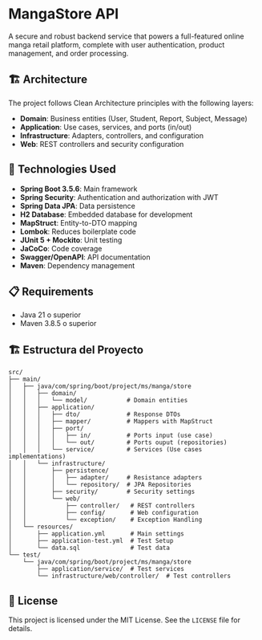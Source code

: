 # MangaStore API

A secure and robust backend service that powers a full-featured online manga retail platform, complete with user authentication, product management, and order processing.

## 🏗️ Architecture

The project follows Clean Architecture principles with the following layers:

- **Domain**: Business entities (User, Student, Report, Subject, Message)
- **Application**: Use cases, services, and ports (in/out)
- **Infrastructure**: Adapters, controllers, and configuration
- **Web**: REST controllers and security configuration

## 🚀 Technologies Used

- **Spring Boot 3.5.6**: Main framework
- **Spring Security**: Authentication and authorization with JWT
- **Spring Data JPA**: Data persistence
- **H2 Database**: Embedded database for development
- **MapStruct**: Entity-to-DTO mapping
- **Lombok**: Reduces boilerplate code
- **JUnit 5 + Mockito**: Unit testing
- **JaCoCo**: Code coverage
- **Swagger/OpenAPI**: API documentation
- **Maven**: Dependency management

## 📋 Requirements

- Java 21 o superior
- Maven 3.8.5 o superior


## 🏗️ Estructura del Proyecto

```
src/
├── main/
│   ├── java/com/spring/boot/project/ms/manga/store
│   │   ├── domain/
│   │   │   └── model/           # Domain entities
│   │   ├── application/
│   │   │   ├── dto/             # Response DTOs
│   │   │   ├── mapper/          # Mappers with MapStruct
│   │   │   ├── port/
│   │   │   │   ├── in/          # Ports input (use case)
│   │   │   │   └── out/         # Ports ouput (repositories)
│   │   │   └── service/         # Services (Use cases implementations)
│   │   └── infrastructure/
│   │       ├── persistence/
│   │       │   ├── adapter/     # Resistance adapters
│   │       │   └── repository/  # JPA Repositories
│   │       ├── security/        # Security settings
│   │       └── web/
│   │           ├── controller/   # REST controllers
│   │           ├── config/       # Web configuration
│   │           └── exception/    # Exception Handling
│   └── resources/
│       ├── application.yml       # Main settings
│       ├── application-test.yml  # Test Setup
│       └── data.sql              # Test data
└── test/
    └── java/com/spring/boot/project/ms/manga/store
        ├── application/service/  # Test services
        └── infrastructure/web/controller/  # Test controllers
```

## 📄 License

This project is licensed under the MIT License. See the `LICENSE` file for details.